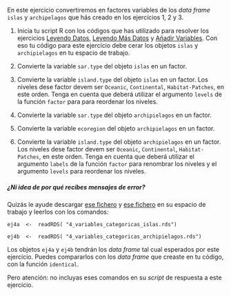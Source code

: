 En este ejercicio convertiremos en factores variables de los *data frame* `islas` y `archipelagos` que hás creado en los ejercícios 1, 2 y 3. 

1. Inicia tu script R con los códigos que has utilizado para resolver los ejercicios [Leyendo Datos](http://notar.ib.usp.br/exercicio/128), [Leyendo Más Datos](http://notar.ib.usp.br/exercicio/130) y [Añadir Variables](http://notar.ib.usp.br/exercicio/131). Con eso tu código para este ejercício debe cerar los objetos `islas` y `archipielagos` en tu espacio de trabajo.

2. Convierte la variable `sar.type` del objeto `islas` en un factor.

3. Convierte la variable `island.type` del objeto `islas` en un factor. Los niveles dese factor devem ser `Oceanic`, `Continental`, `Habitat-Patches`, en este orden. Tenga en cuenta que deberá utilizar el argumento `levels` de la función `factor` para para reordenar los niveles. 

4. Convierte la variable `sar.type` del objeto `archipielagos` en un factor.

5. Convierte la variable `ecoregion` del objeto `archipielagos` en un factor.

6. Convierte la variable `island.type` del objeto `archipielagos` en un factor. Los niveles dese factor devem ser `Oceanic`, `Continental`, `Habitat-Patches`, en este orden. Tenga en cuenta que deberá utilizar el argumento `labels` de la función `factor` para renombrar los niveles y el argumento `levels` para reordenar los niveles. 

##### ¿Ni idea de por qué recibes mensajes de error? 

Quizás le ayude descargar [ese fichero](https://github.com/piLaboratory/R_UNMSM/raw/refs/heads/master/notaR/4_variables_categoricas_islas.rds) y [ese fichero](https://github.com/piLaboratory/R_UNMSM/raw/refs/heads/master/notaR/4_variables_categoricas_archipeilagos.rds) en su espacio de trabajo y leerlos con los comandos:

`ej4a  <-  readRDS( "4_variables_categoricas_islas.rds")` 

`ej4b  <-  readRDS( "4_variables_categoricas_archipielagos.rds")` 

Los objetos `ej4a` y `ej4b` tendrán los *data frame* tal cual esperados por este ejercício. Puedes compararlos con los *data frame* que creaste en tu código, con la función `identical`. 

Pero atención: no incluyas eses comandos en su *script* de respuesta a este ejercício.
